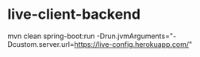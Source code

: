 # live-client-backend

mvn clean spring-boot:run -Drun.jvmArguments="-Dcustom.server.url=https://live-config.herokuapp.com/"
